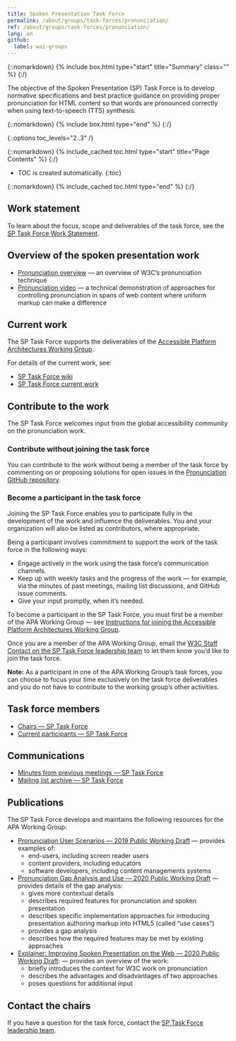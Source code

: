 ```yaml
---
title: Spoken Presentation Task Force
permalink: /about/groups/task-forces/pronunciation/
ref: /about/groups/task-forces/pronunciation/
lang: en
github:
  label: wai-groups
---
```


{::nomarkdown}
{% include box.html type="start" title="Summary" class="" %}
{:/}

The objective of the Spoken Presentation (SP) Task Force is to develop normative specifications and best practice guidance on providing proper pronunciation for HTML content so that words are pronounced correctly when using text-to-speech (TTS) synthesis.

{::nomarkdown}
{% include box.html type="end" %}
{:/}

{::options toc_levels="2..3" /}

{::nomarkdown}
{% include_cached toc.html type="start" title="Page Contents" %}
{:/}

-   TOC is created automatically.
{:toc}

{::nomarkdown}
{% include_cached toc.html type="end" %}
{:/}

## Work statement

To learn about the focus, scope and deliverables of the task force, see the [SP Task Force Work Statement](/about/groups/task-forces/pronunciation/work-statement/).

## Overview of the spoken presentation work

* [Pronunciation overview](https://www.w3.org/WAI/pronunciation/) &mdash; an overview of W3C’s pronunciation technique
* [Pronunciation video](https://ln.sync.com/dl/10e1a9c60/92faztk9-he4wbve6-twt5jp3h-zuh6brfd) &mdash; a technical demonstration of approaches for controlling pronunciation in spans of web content where uniform markup can make a difference

## Current work

The SP Task Force supports the deliverables of the [Accessible Platform Architectures Working Group](/about/groups/apawg/).

For details of the current work, see:

* [SP Task Force wiki](https://github.com/w3c/pronunciation/wiki/)
* [SP Task Force current work]((https://github.com/w3c/pronunciation/blob/master/README.md))

## Contribute to the work

The SP Task Force welcomes input from the global accessibility community on the pronunciation work.

### Contribute without joining the task force

You can contribute to the work without being a member of the task force by commenting on or proposing solutions for open issues in the [Pronunciation GitHub repository](https://github.com/w3c/pronunciation/issues).

### Become a participant in the task force

Joining the SP Task Force enables you to participate fully in the development of the work and influence the deliverables. You and your organization will also be listed as contributors, where appropriate.

Being a participant involves commitment to support the work of the task force in the following ways:

* Engage actively in the work using the task force’s communication channels.
* Keep up with weekly tasks and the progress of the work &mdash; for example, via the minutes of past meetings, mailing list discussions, and GitHub issue comments.
* Give your input promptly, when it’s needed.

To become a participant in the SP Task Force, you must first be a member of the APA Working Group &mdash; see [Instructions for joining the Accessible Platform Architectures Working Group](https://www.w3.org/groups/wg/apa/instructions/).

Once you are a member of the APA Working Group, email the [W3C Staff Contact on the SP Task Force leadership team](https://www.w3.org/groups/tf/pronunciation-tf/) to let them know you’d like to join the task force.

**Note:** As a participant in one of the APA Working Group’s task forces, you can choose to focus your time exclusively on the task force deliverables and you do not have to contribute to the working group’s other activities.

## Task force members

* [Chairs &mdash; SP Task Force](https://www.w3.org/groups/tf/pronunciation-tf/participants/#chairs)
* [Current participants &mdash; SP Task Force](https://www.w3.org/groups/tf/pronunciation-tf/participants/#participants)

## Communications

* [Minutes from previous meetings &mdash; SP Task Force](https://www.w3.org/WAI/APA/task-forces/pronunciation/minutes)
* [Mailing list archive &mdash; SP Task Force](https://lists.w3.org/Archives/Public/public-pronunciation/)

## Publications

The SP Task Force develops and maintains the following resources for the APA Working Group:

* [Pronunciation User Scenarios &mdash; 2019 Public Working Draft](https://www.w3.org/TR/pronunciation-user-scenarios/) &mdash; provides examples of:
    - end-users, including screen reader users
    - content providers, including educators
    - software developers, including content managements systems
* [Pronunciation Gap Analysis and Use &mdash; 2020 Public Working Draft](https://www.w3.org/TR/pronunciation-gap-analysis-and-use-cases/) &mdash; provides details of the gap analysis:
    - gives more contextual details
    - describes required features for pronunciation and spoken presentation
    - describes specific implementation approaches for introducing presentation authoring markup into HTML5 (called “use cases”)
    - provides a gap analysis
    - describes how the required features may be met by existing approaches    
* [Explainer: Improving Spoken Presentation on the Web &mdash; 2020 Public Working Draft](https://www.w3.org/TR/pronunciation-explainer/): &mdash; provides an overview of the work:
    - briefly introduces the context for W3C work on pronunciation
    - describes the advantages and disadvantages of two approaches
    - poses questions for additional input

## Contact the chairs

If you have a question for the task force, contact the [SP Task Force leadership team](https://www.w3.org/groups/tf/pronunciation-tf/).